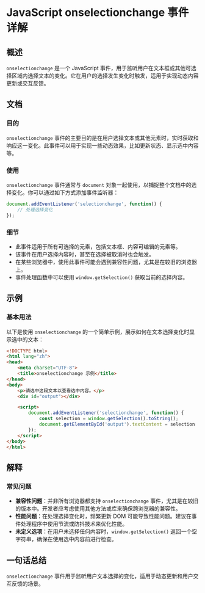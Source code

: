 <!--
Meta Description: # JavaScript onselectionchange 事件详解 ## 概述 `onselectionchange` 是一个 JavaScript 事件，用于监听用户在文本框或其他可选择区域内选择文本的变化。它在用户的选择发生变化时触发，适用于实现动态内容更新或交互反馈。 ## 文档 ### ...
Meta Keywords: onselectionchange, document, html, javascript, window
-->

# JavaScript onselectionchange 事件详解

## 概述
`onselectionchange` 是一个 JavaScript 事件，用于监听用户在文本框或其他可选择区域内选择文本的变化。它在用户的选择发生变化时触发，适用于实现动态内容更新或交互反馈。

## 文档
### 目的
`onselectionchange` 事件的主要目的是在用户选择文本或其他元素时，实时获取和响应这一变化。此事件可以用于实现一些动态效果，比如更新状态、显示选中内容等。

### 使用
`onselectionchange` 事件通常与 `document` 对象一起使用，以捕捉整个文档中的选择变化。你可以通过如下方式添加事件监听器：

```javascript
document.addEventListener('selectionchange', function() {
    // 处理选择变化
});
```

### 细节
- 此事件适用于所有可选择的元素，包括文本框、内容可编辑的元素等。
- 该事件在用户选择内容时，甚至在选择被取消时也会触发。
- 在某些浏览器中，使用此事件可能会遇到兼容性问题，尤其是在较旧的浏览器上。
- 事件处理函数中可以使用 `window.getSelection()` 获取当前的选择内容。

## 示例
### 基本用法

以下是使用 `onselectionchange` 的一个简单示例，展示如何在文本选择变化时显示选中的文本：

```html
<!DOCTYPE html>
<html lang="zh">
<head>
    <meta charset="UTF-8">
    <title>onselectionchange 示例</title>
</head>
<body>
    <p>请选中这段文本以查看选中内容。</p>
    <div id="output"></div>

    <script>
        document.addEventListener('selectionchange', function() {
            const selection = window.getSelection().toString();
            document.getElementById('output').textContent = selection || '没有选择任何文本';
        });
    </script>
</body>
</html>
```

## 解释
### 常见问题
- **兼容性问题**：并非所有浏览器都支持 `onselectionchange` 事件，尤其是在较旧的版本中。开发者应考虑使用其他方法或库来确保跨浏览器的兼容性。
- **性能问题**：在处理选择变化时，频繁更新 DOM 可能导致性能问题。建议在事件处理程序中使用节流或防抖技术来优化性能。
- **未定义选项**：在用户未选择任何内容时，`window.getSelection()` 返回一个空字符串，确保在使用选中内容前进行检查。

## 一句话总结
`onselectionchange` 事件用于监听用户文本选择的变化，适用于动态更新和用户交互反馈的场景。